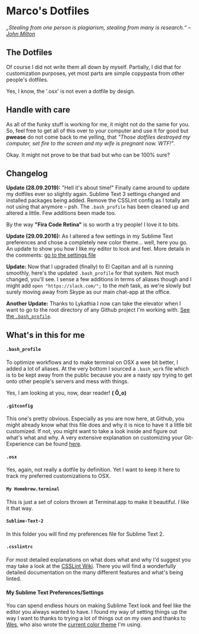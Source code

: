 # Marco's Dotfiles

*„Stealing from one person is plagiarism, stealing from many is research.“* – *[John Milton](http://en.wikipedia.org/wiki/John_Milton)*

## The Dotfiles

Of course I did not write them all down by myself. Partially, I did that for customization purposes, yet most parts are simple copypasta from other people's dotfiles.

Yes, I know, the '.osx' is not even a dotfile by design.

## Handle with care

As all of the funky stuff is working for me, it might not do the same for you. So, feel free to get all of this over to your computer and use it for good but **pwease** do not come back to me yelling, that *"Those dotfiles destroyed my computer, set fire to the screen and my wife is pregnant now. WTF!"*.

Okay. It might not prove to be that bad but who can be 100% sure?

## Changelog

**Update (28.09.2019):** "Hell it's about time!" Finally came around to update my dotfiles ever so slightly again. Sublime Text 3 settings changed and installed packages being added. Remove the CSSLint config as I totally am not using that anymore – psh. The `.bash_profile` has been cleaned up and altered a little. Few additions been made too.

By the way **"Fira Code Retina"** is so worth a try people! I love it to bits.

**Update (29.09.2016):** As I altered a few settings in my Sublime Text preferences and chose a completely new color theme… well, here you go. An update to show you how I like my editor to look and feel. More details in the comments: [go to the settings file](https://github.com/MarcoHengstenberg/dotfiles/blob/master/sublime-text-2/Preferences.sublime-settings)

**Update:** Now that I upgraded (finally) to El Capitan and all is running smoothly, here's the updated `.bash_profile` for that system. Not much changed, you'll see. I sense a few additions in terms of aliases though and I might add `open "https://slack.com/";` to the *meh* task, as we're slowly but surely moving away from Skype as our main chat-app at the office.

**Another Update:** Thanks to Lykathia I now can take the elevator when I want to go to the root directory of any Github project I'm working with. [See the `.bash_profile`](https://github.com/MarcoHengstenberg/dotfiles/blob/master/.bash_profile).

## What's in this for me

#### `.bash_profile`

To optimize workflows and to make terminal on OSX a wee bit better, I added a lot of aliases. At the very bottom I sourced a `.bash_work` file which is to be kept away from the public because you are a nasty spy trying to get onto other people's servers and mess with things.

Yes, I am looking at you, now, dear reader! **( Ô_o)**

#### `.gitconfig`

This one's pretty obvious. Especially as you are now here, at Github, you might already know what this file does and why it is nice to have it a little bit customized. If not, you might want to take a look inside and figure out what's what and why. A very extensive explanation on customizing your Git-Experience can be found [here](http://git-scm.com/book/en/Customizing-Git).

#### `.osx`

Yes, again, not really a dotfile by definition. Yet I want to keep it here to track my preferred customizations to OSX.

#### `My Homebrew.terminal`

This is just a set of colors thrown at Terminal.app to make it beautiful. *I* like it that way.

#### `Sublime-Text-2`

In this folder you will find my preferences file for Sublime Text 2.

#### `.csslintrc`

For most detailed explanations on what does what and why I'd suggest you may take a look at the [CSSLint Wiki](https://github.com/CSSLint/csslint/wiki). There you will find a wonderfully detailed documentation on the many different features and what's being linted.

#### My Sublime Text Preferences/Settings

You can spend endless hours on making Sublime Text look and feel like the editor you always wanted to have. I found my way of setting things up the way I want to thanks to trying a lot of things out on my own and thanks to [Wes](https://github.com/wesbos), who also wrote the [current color theme](https://github.com/wesbos/cobalt2/) I'm using.
